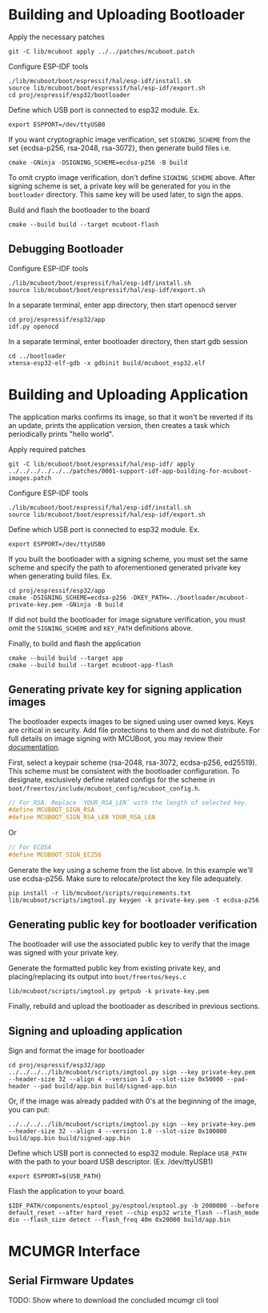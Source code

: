 # Building and Uploading Bootloader
Apply the necessary patches
```
git -C lib/mcuboot apply ../../patches/mcuboot.patch
```

Configure ESP-IDF tools
```console
./lib/mcuboot/boot/espressif/hal/esp-idf/install.sh
source lib/mcuboot/boot/espressif/hal/esp-idf/export.sh
cd proj/espressif/esp32/bootloader
```

Define which USB port is connected to esp32 module. Ex.
```console
export ESPPORT=/dev/ttyUSB0
```

If you want cryptographic image verification, set `SIGNING_SCHEME` from the set {ecdsa-p256, rsa-2048, rsa-3072}, then generate build files i.e.
```console
cmake -GNinja -DSIGNING_SCHEME=ecdsa-p256 -B build
```
To omit crypto image verification, don't define `SIGNING_SCHEME` above. After signing scheme is set, a private key will be generated for you in the `bootloader` directory. This same key will be used later, to sign the apps.

Build and flash the bootloader to the board
```console
cmake --build build --target mcuboot-flash
```

## Debugging Bootloader
Configure ESP-IDF tools
```console
./lib/mcuboot/boot/espressif/hal/esp-idf/install.sh
source lib/mcuboot/boot/espressif/hal/esp-idf/export.sh
```

In a separate terminal, enter app directory, then start openocd server
```console
cd proj/espressif/esp32/app
idf.py openocd
```

In a separate terminal, enter bootloader directory, then start gdb session
```console
cd ../bootloader
xtensa-esp32-elf-gdb -x gdbinit build/mcuboot_esp32.elf
```

# Building and Uploading Application
The application marks confirms its image, so that it won't be reverted if its an update, prints the application version, then creates a task which periodically prints "hello world".

Apply required patches
```
git -C lib/mcuboot/boot/espressif/hal/esp-idf/ apply ../../../../../../patches/0001-support-idf-app-building-for-mcuboot-images.patch
```

Configure ESP-IDF tools
```console
./lib/mcuboot/boot/espressif/hal/esp-idf/install.sh
source lib/mcuboot/boot/espressif/hal/esp-idf/export.sh
```

Define which USB port is connected to esp32 module. Ex.
```console
export ESPPORT=/dev/ttyUSB0
```

If you built the bootloader with a signing scheme, you must set the same scheme and specify the path to aforementioned generated private key when generating build files. Ex.
```console
cd proj/espressif/esp32/app
cmake -DSIGNING_SCHEME=ecdsa-p256 -DKEY_PATH=../bootloader/mcuboot-private-key.pem -GNinja -B build
```
If did not build the bootloader for image signature verification, you must omit the `SIGNING_SCHEME` and `KEY_PATH` definitions above.

Finally, to build and flash the application
```
cmake --build build --target app
cmake --build build --target mcuboot-app-flash
```

## Generating private key for signing application images
The bootloader expects images to be signed using user owned keys. Keys are critical in security. Add file protections to them
and do not distribute. For full details on image signing with MCUBoot, you may review their [documentation](https://github.com/mcu-tools/mcuboot/blob/main/docs/imgtool.md).

First, select a keypair scheme (rsa-2048, rsa-3072, ecdsa-p256, ed25519). This scheme must be consistent with the bootloader configuration. To designate, exclusively define related configs for the scheme in `boot/freertos/include/mcuboot_config/mcuboot_config.h`.
```c
// For RSA. Replace `YOUR_RSA_LEN` with the length of selected key.
#define MCUBOOT_SIGN_RSA
#define MCUBOOT_SIGN_RSA_LEN YOUR_RSA_LEN
```
Or
```c
// For ECDSA
#define MCUBOOT_SIGN_EC256
```

Generate the key using a scheme from the list above. In this example we'll use ecdsa-p256. Make sure to relocate/protect the key file adequately.
```console
pip install -r lib/mcuboot/scripts/requirements.txt
lib/mcuboot/scripts/imgtool.py keygen -k private-key.pem -t ecdsa-p256
```
## Generating public key for bootloader verification
The bootloader will use the associated public key to verify that the image was signed with your private key.

Generate the formatted public key from existing private key, and placing/replacing its output into `boot/freertos/keys.c`
```console
lib/mcuboot/scripts/imgtool.py getpub -k private-key.pem 
```

Finally, rebuild and upload the bootloader as described in previous sections.

## Signing and uploading application
Sign and format the image for bootloader
```console
cd proj/espressif/esp32/app
../../../../lib/mcuboot/scripts/imgtool.py sign --key private-key.pem --header-size 32 --align 4 --version 1.0 --slot-size 0x50000 --pad-header --pad build/app.bin build/signed-app.bin
```
Or, if the image was already padded with 0's at the beginning of the image, you can put:
```
../../../../lib/mcuboot/scripts/imgtool.py sign --key private-key.pem --header-size 32 --align 4 --version 1.0 --slot-size 0x100000 build/app.bin build/signed-app.bin
```

Define which USB port is connected to esp32 module. Replace `USB_PATH` with the path to your board USB descriptor. (Ex. /dev/ttyUSB1)
```console
export ESPPORT=${USB_PATH}
```

Flash the application to your board.
```console
$IDF_PATH/components/esptool_py/esptool/esptool.py -b 2000000 --before default_reset --after hard_reset --chip esp32 write_flash --flash_mode dio --flash_size detect --flash_freq 40m 0x20000 build/app.bin
```


# MCUMGR Interface

## Serial Firmware Updates
TODO: Show where to download the concluded mcumgr cli tool 
